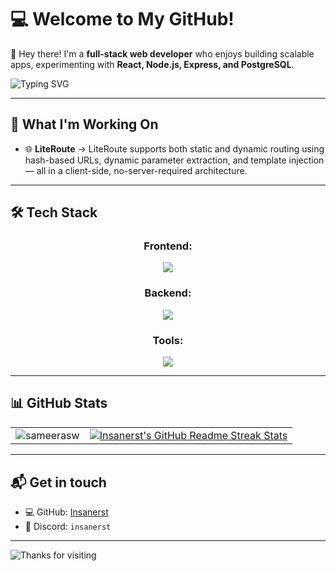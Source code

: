 # 💻 Welcome to My GitHub!  

👋 Hey there! I'm a **full-stack web developer** who enjoys building scalable apps, experimenting with **React, Node.js, Express, and PostgreSQL**.


![Typing SVG](https://readme-typing-svg.herokuapp.com?font=Fira+Code&pause=1000&color=F97316&center=true&width=1000&lines=Full-Stack+Web+Developer;Node.js+%7C+Express+%7C+PostgreSQL;React+%7C+Next.js+%7C+Python;Building+Clean+and+Scalable+Apps!)

---

## 🚀 **What I'm Working On**
- 🌐 **LiteRoute** → LiteRoute supports both static and dynamic routing using hash-based URLs, dynamic parameter extraction, and template injection — all in a client-side, no-server-required architecture.

---

## 🛠 **Tech Stack**
<div align="center">
   <h3>Frontend:</h3>
  <img src="https://skillicons.dev/icons?i=html,css,js,ts,react,nextjs,vite&theme=light&perline=10" />
  <h3>Backend:</h3>
  <img src="https://skillicons.dev/icons?i=nodejs,expressjs,nextjs,postgres&theme=light&perline=10" />
  <h3>Tools:</h3>
  <img src="https://skillicons.dev/icons?i=apple,vscode,github,postman,npm&theme=light&perline=10" />
</div>

---

## 📊 GitHub Stats

<table align="center">
<tr>
  <td>
<img align="center" src="https://github-readme-stats.vercel.app/api?username=insanerest&show_icons=true&count_private=true&theme=tokyonight" alt="sameerasw"/>
  </td>
  <td>
<a href="https://git.io/streak-stats"> <img src="http://github-readme-streak-stats.herokuapp.com?user=insanerest&hide_border=true&background=7777ff&currStreakLabel=ffffff&date_format=j%20M%5B%20Y%5D" alt="Insanerst's GitHub Readme Streak Stats" /> </a>
  </td>
<tr>
</table>


---


## 📬 Get in touch
- 💻 GitHub: [Insanerst](https://github.com/insanerest)
- 💬 Discord: `insanerst`

---

![Thanks for visiting](https://img.shields.io/badge/Thanks_for_visiting!-f97316?style=for-the-badge&logo=github)

<!-- ## 🔥 **Cool Projects**

📌 **[RoProxy-Javascript](https://github.com/insanerest/RoProxy-API-Javascript)** → Proxy for accessing Roblox APIs with Javascript.  (This repo is not currently public)

Check out all my repos [**here**](https://github.com/insanerest?tab=repositories)! 

-->
